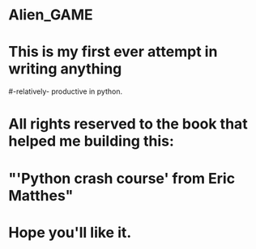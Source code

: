 # Alien_GAME
#
# This is my first ever attempt in writing anything 
#-relatively- productive in python.
# All rights reserved to the book that helped me building this:
# "'Python crash course' from Eric Matthes"
#
# Hope you'll like it.
